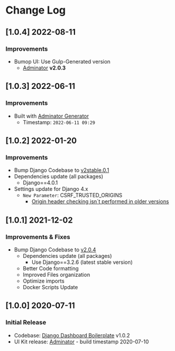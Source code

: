 # Change Log

## [1.0.4] 2022-08-11
### Improvements

- Bumop UI: Use Gulp-Generated version
  - [Adminator](https://github.com/app-generator/adminator) **v2.0.3**

## [1.0.3] 2022-06-11
### Improvements

- Built with [Adminator Generator](https://appseed.us/generator/adminator/)
  - Timestamp: `2022-06-11 09:29`

## [1.0.2] 2022-01-20
### Improvements

- Bump Django Codebase to [v2stable.0.1](https://github.com/app-generator/boilerplate-code-django-dashboard/releases)
- Dependencies update (all packages) 
  - Django==4.0.1
- Settings update for Django 4.x
  - `New Parameter`: CSRF_TRUSTED_ORIGINS
    - [Origin header checking isn`t performed in older versions](https://docs.djangoproject.com/en/4.0/ref/settings/#csrf-trusted-origins)  

## [1.0.1] 2021-12-02
### Improvements & Fixes

- Bump Django Codebase to [v2.0.4](https://github.com/app-generator/boilerplate-code-django-dashboard/releases)
  - Dependencies update (all packages)
    - Use Django==3.2.6 (latest stable version)
  - Better Code formatting
  - Improved Files organization
  - Optimize imports
  - Docker Scripts Update 

## [1.0.0] 2020-07-11
### Initial Release

- Codebase: [Django Dashboard Boilerplate](https://github.com/app-generator/boilerplate-code-flask-dashboard) v1.0.2
- UI Kit release: [Adminator](https://github.com/puikinsh/Adminator-admin-dashboard) - build timestamp 2020-07-10
